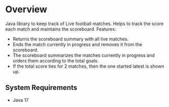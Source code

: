 # Overview
Java library to keep track of Live football matches.
Helps to track the score each match and maintains the scoreboard.
Features:
- Returns the scoreboard summary with all live matches.
- Ends the match currently in progress and removes it from the scoreboard.
- The scoreboard summarizes the matches currently in progress and orders them according to the total goals.
- If the total score ties for 2 matches, then the one started latest is shown up.

## System Requirements
- Java 17